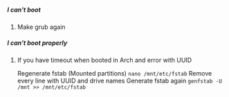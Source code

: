 ##### I can't boot
1. Make grub again

##### I can't boot properly
1. If you have timeout when booted in Arch and error with UUID
	
	Regenerate fstab (Mounted partitions)
	`nano /mnt/etc/fstab`
	Remove every line with UUID and drive names
	Generate fstab again `genfstab -U /mnt >> /mnt/etc/fstab`
